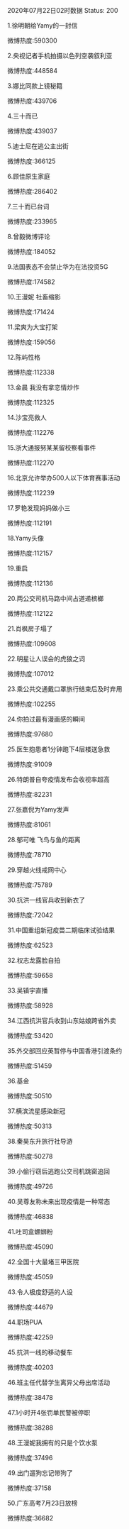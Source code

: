 2020年07月22日02时数据
Status: 200

1.徐明朝给Yamy的一封信

微博热度:590300

2.央视记者手机拍摄以色列空袭叙利亚

微博热度:448584

3.娜比同款上镜秘籍

微博热度:439706

4.三十而已

微博热度:439037

5.迪士尼在逃公主出街

微博热度:366125

6.顾佳原生家庭

微博热度:286402

7.三十而已台词

微博热度:233965

8.曾毅微博评论

微博热度:184052

9.法国表态不会禁止华为在法投资5G

微博热度:174582

10.王漫妮 社畜缩影

微博热度:171424

11.梁爽为大宝打架

微博热度:159056

12.陈屿性格

微博热度:112338

13.金晨 我没有拿恋情炒作

微博热度:112325

14.沙宝亮救人

微博热度:112276

15.浙大通报努某某留校察看事件

微博热度:112270

16.北京允许举办500人以下体育赛事活动

微博热度:112239

17.罗艳发现妈妈做小三

微博热度:112191

18.Yamy头像

微博热度:112157

19.重启

微博热度:112136

20.两公交司机马路中间占道递槟榔

微博热度:112122

21.肖枫房子塌了

微博热度:109608

22.明星让人误会的虎狼之词

微博热度:107012

23.乘公共交通戴口罩旅行结束后及时弃用

微博热度:102255

24.你拍过最有漫画感的瞬间

微博热度:97680

25.医生抱患者1分钟跑下4层楼送急救

微博热度:91009

26.特朗普自夸疫情发布会收视率超高

微博热度:82231

27.张嘉倪为Yamy发声

微博热度:81061

28.郁可唯 飞鸟与鱼的距离

微博热度:78710

29.穿越火线戒网中心

微博热度:75789

30.抗洪一线官兵收到新衣了

微博热度:72042

31.中国重组新冠疫苗二期临床试验结果

微博热度:62523

32.权志龙露脸自拍

微博热度:59658

33.吴镇宇直播

微博热度:58928

34.江西抗洪官兵收到山东姑娘跨省外卖

微博热度:53420

35.外交部回应英暂停与中国香港引渡条约

微博热度:51459

36.基金

微博热度:50510

37.横滨流星感染新冠

微博热度:50313

38.秦昊东升旅行社导游

微博热度:50278

39.小偷行窃后逃跑公交司机跳窗追回

微博热度:49726

40.吴尊友称未来出现疫情是一种常态

微博热度:46838

41.吐司盒螺蛳粉

微博热度:45090

42.全国十大最堵三甲医院

微博热度:45059

43.令人极度舒适的人设

微博热度:44679

44.职场PUA

微博热度:42259

45.抗洪一线的移动餐车

微博热度:40203

46.班主任代替学生离异父母出席活动

微博热度:38478

47.1小时开4张罚单民警被停职

微博热度:38288

48.王漫妮我拥有的只是个饮水泵

微博热度:37496

49.出门遛狗忘记带狗了

微博热度:37158

50.广东高考7月23日放榜

微博热度:36682

